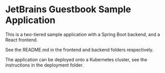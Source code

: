 JetBrains Guestbook Sample Application
======================================

This is a two-tiered sample application with a Spring Boot 
backend, and a React frontend. 

See the README.md in the frontend and backend folders 
respectively.

The application can be deployed onto a Kubernetes cluster,
see the instructions in the deployment folder.
